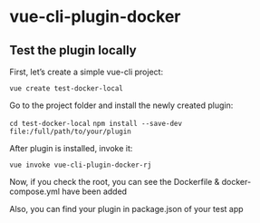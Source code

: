 # vue-cli-plugin-docker
## Test the plugin locally
First, let’s create a simple vue-cli project:

`vue create test-docker-local`

Go to the project folder and install the newly created plugin:

`cd test-docker-local`
`npm install --save-dev file:/full/path/to/your/plugin`

After plugin is installed, invoke it:

`vue invoke vue-cli-plugin-docker-rj`

Now, if you check the root, you can see the Dockerfile & docker-compose.yml have been added

Also, you can find your plugin in package.json of your test app
